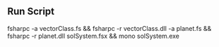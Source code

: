 <h2> Run Script </h2>

fsharpc -a vectorClass.fs && fsharpc -r vectorClass.dll -a planet.fs && fsharpc -r planet.dll solSystem.fsx && mono solSystem.exe

